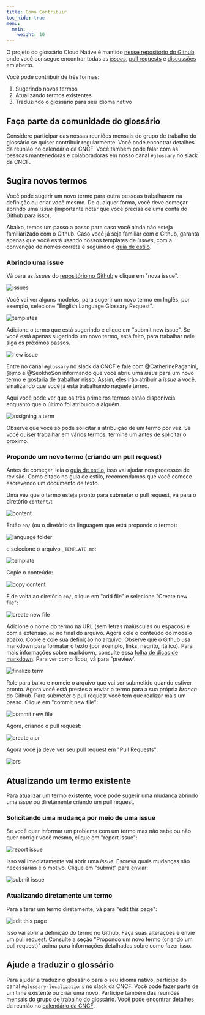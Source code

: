 ```yaml
---
title: Como Contribuir
toc_hide: true
menu:
  main:
    weight: 10
---
```


O projeto do glossário Cloud Native é mantido [nesse repositório do Github](https://github.com/cncf/glossary), onde você consegue encontrar todas as [*issues*](https://github.com/cncf/glossary/issues), [pull requests](https://github.com/cncf/glossary/pulls) e [discussões](https://github.com/cncf/glossary/discussions) em aberto.

Você pode contribuir de três formas:

1) Sugerindo novos termos
2) Atualizando termos existentes
3) Traduzindo o glossário para seu idioma nativo

## Faça parte da comunidade do glossário

Considere participar das nossas reuniões mensais do grupo de trabalho do glossário se quiser contribuir regularmente. Você
pode encontrar detalhes da reunião no calendário da CNCF. Você também pode falar com as pessoas mantenedoras e colaboradoras 
em nosso canal `#glossary` no slack da CNCF. 

## Sugira novos termos

Você pode sugerir um novo termo para outra pessoas trabalharem na definição ou criar você mesmo. De qualquer forma, você deve 
começar abrindo uma *issue* (importante notar que você precisa de uma conta do Github para isso).

Abaixo, temos um passo a passo para caso você ainda não esteja familiarizado com o Github. Caso você já seja familiar com o Github, garanta apenas que você está usando nossos templates de *issues*, com a convenção de nomes correta e seguindo o
[guia de estilo](/pt-br/style-guide/).

### Abrindo uma issue 

Vá para as *issues* do [repositório no Github](https://github.com/cncf/glossary/issues) e clique em "nova issue".

![issues](/images/how-to/howto-01.png)

Você vai ver alguns modelos, para sugerir um novo termo em Inglês, por exemplo, selecione "English Language Glossary Request".

![templates](/images/how-to/howto-02.png)

Adicione o termo que está sugerindo e clique em "submit new issue". Se você está apenas sugerindo um novo termo, está feito,
para trabalhar nele siga os próximos passos.

![new issue](/images/how-to/howto-03.png)

Entre no canal `#glossary` no slack da CNCF e fale com @CatherinePaganini, @jmo e @SeokhoSon informando que você abriu uma
*issue* para um novo termo e gostaria de trabalhar nisso. Assim, eles irão atribuir a *issue* a você, sinalizando que você
já está trabalhando naquele termo.

Aqui você pode ver que os três primeiros termos estão disponíveis enquanto que o último foi atribuído a alguém. 

![assigning a term](/images/how-to/howto-04.png)

Observe que você só pode solicitar a atribuição de um termo por vez. Se você quiser trabalhar em vários termos, termine um antes de solicitar o próximo.

### Propondo um novo termo (criando um pull request)

Antes de começar, leia o [guia de estilo](/pt-br/style-guide/), isso vai ajudar nos processos de revisão. Como citado no guia de estilo, recomendamos
que você comece escrevendo um documento de texto.

Uma vez que o termo esteja pronto para submeter o pull request, vá para o diretório `content/`:

![content](/images/how-to/howto-05.png)

Então `en/` (ou o diretório da linguagem que está propondo o termo):

![language folder](/images/how-to/howto-06.png)

e selecione o arquivo `_TEMPLATE.md`:

![template](/images/how-to/howto-07.png)

Copie o conteúdo:

![copy content](/images/how-to/howto-08.png)

E de volta ao diretório `en/`, clique em "add file" e selecione "Create new file":

![create new file](/images/how-to/howto-09.png)

Adicione o nome do termo na URL (sem letras maiúsculas ou espaços) e com a extensão`.md` no final do arquivo. Agora cole o conteúdo do modelo abaixo. Copie e cole sua definição
no arquivo. Observe que o Github usa markdown para formatar o texto (por exemplo, links, negrito, itálico). Para mais informações sobre markdown, consulte essa 
[folha de dicas de markdown](https://www.markdownguide.org/cheat-sheet/). Para ver como ficou, vá para "preview'.

![finalize term](/images/how-to/howto-10.png)

Role para baixo e nomeie o arquivo que vai ser submetido quando estiver pronto. Agora você está prestes a enviar o termo para a sua própria *branch* do Github. Para submeter o pull request você tem que realizar mais um passo. Clique em "commit new file":

![commit new file](/images/how-to/howto-11.png)

Agora, criando o pull request:

![create a pr](/images/how-to/howto-12.png)

Agora você já deve ver seu pull request em "Pull Requests":

![prs](/images/how-to/howto-13.png)

## Atualizando um termo existente

Para atualizar um termo existente, você pode sugerir uma mudança abrindo uma *issue* ou diretamente criando um pull request.

### Solicitando uma mudança por meio de uma issue

Se você quer informar um problema com um termo mas não sabe ou não quer corrigir você mesmo, clique em "report issue":
 
![report issue](/images/how-to/howto-14.png)

Isso vai imediatamente vai abrir uma *issue*. Escreva quais mudanças são necessárias e o motivo. Clique em "submit" para enviar:

![submit issue](/images/how-to/howto-15.png)

### Atualizando diretamente um termo

Para alterar um termo diretamente, vá para "edit this page":

![edit this page](/images/how-to/howto-16.png)

Isso vai abrir a definição do termo no Github. Faça suas alterações e envie um pull request. Consulte a seção "Propondo um novo termo (criando um pull request)" acima para 
informações detalhadas sobre como fazer isso.

## Ajude a traduzir o glossário

Para ajudar a traduzir o glossário para o seu idioma nativo, participe do canal `#glossary-localizations` no slack da CNCF. Você pode fazer parte de um time existente ou
criar uma novo. Participe também das reuniões mensais do grupo de trabalho do glossário. Você pode encontrar detalhes da reunião no [calendário da CNCF](https://www.cncf.io/calendar/).

